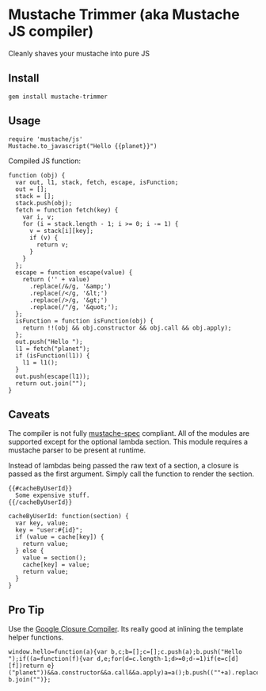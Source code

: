 Mustache Trimmer (aka Mustache JS compiler)
===========================================

Cleanly shaves your mustache into pure JS

Install
-------

    gem install mustache-trimmer

Usage
-----

    require 'mustache/js'
    Mustache.to_javascript("Hello {{planet}}")

Compiled JS function:

    function (obj) {
      var out, l1, stack, fetch, escape, isFunction;
      out = [];
      stack = [];
      stack.push(obj);
      fetch = function fetch(key) {
        var i, v;
        for (i = stack.length - 1; i >= 0; i -= 1) {
          v = stack[i][key];
          if (v) {
            return v;
          }
        }
      };
      escape = function escape(value) {
        return ('' + value)
          .replace(/&/g, '&amp;')
          .replace(/</g, '&lt;')
          .replace(/>/g, '&gt;')
          .replace(/"/g, '&quot;');
      };
      isFunction = function isFunction(obj) {
        return !!(obj && obj.constructor && obj.call && obj.apply);
      };
      out.push("Hello ");
      l1 = fetch("planet");
      if (isFunction(l1)) {
        l1 = l1();
      }
      out.push(escape(l1));
      return out.join("");
    }

Caveats
-------

The compiler is not fully [mustache-spec](https://github.com/mustache/spec) compliant. All of the modules are supported except for the optional lambda section. This module requires a mustache parser to be present at runtime.

Instead of lambdas being passed the raw text of a section, a closure is passed as the first argument. Simply call the function to render the section.

    {{#cacheByUserId}}
      Some expensive stuff.
    {{/cacheByUserId}}

    cacheByUserId: function(section) {
      var key, value;
      key = "user:#{id}";
      if (value = cache[key]) {
        return value;
      } else {
        value = section();
        cache[key] = value;
        return value;
      }
    }

Pro Tip
-------

Use the [Google Closure Compiler](http://closure-compiler.appspot.com/). Its really good at inlining the template helper functions.

    window.hello=function(a){var b,c;b=[];c=[];c.push(a);b.push("Hello ");if((a=function(f){var d,e;for(d=c.length-1;d>=0;d-=1)if(e=c[d][f])return e}("planet"))&&a.constructor&&a.call&&a.apply)a=a();b.push((""+a).replace(/&/g,"&amp;").replace(/</g,"&lt;").replace(/>/g,"&gt;").replace(/"/g,"&quot;"));return b.join("")};
